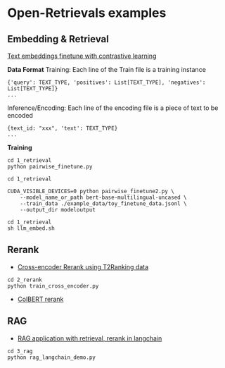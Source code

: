# Open-Retrievals examples


## Embedding & Retrieval

[Text embeddings finetune with contrastive learning](./0_embeddings/pairwise_finetune2.py)

**Data Format**
Training: Each line of the Train file is a training instance
```
{'query': TEXT_TYPE, 'positives': List[TEXT_TYPE], 'negatives': List[TEXT_TYPE]}
...
```
Inference/Encoding: Each line of the encoding file is a piece of text to be encoded
```
{text_id: "xxx", 'text': TEXT_TYPE}
...
```

**Training**
```shell
cd 1_retrieval
python pairwise_finetune.py
```

```shell
cd 1_retrieval

CUDA_VISIBLE_DEVICES=0 python pairwise_finetune2.py \
    --model_name_or_path bert-base-multilingual-uncased \
    --train_data ./example_data/toy_finetune_data.jsonl \
    --output_dir modeloutput
```

```shell
cd 1_retrieval
sh llm_embed.sh
```


## Rerank
- [Cross-encoder Rerank using T2Ranking data](2_rerank/train_cross_encoder.py)

```shell
cd 2_rerank
python train_cross_encoder.py
```

- [ColBERT rerank](2_rerank/train_colbert.py)


## RAG
- [RAG application with retrieval, rerank in langchain](./3_rag/rag_langchain_demo.py)


```shell
cd 3_rag
python rag_langchain_demo.py
```
